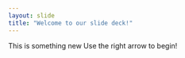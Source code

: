```yaml
---
layout: slide
title: "Welcome to our slide deck!"
---
```

This is something new
Use the right arrow to begin!
